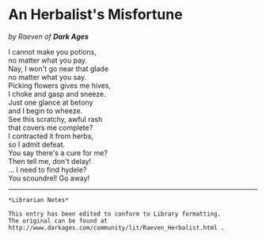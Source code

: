 # An Herbalist's Misfortune

_by Raeven of **Dark Ages**_

I cannot make you potions,  
no matter what you pay.  
Nay, I won't go near that glade  
no matter what you say.  
Picking flowers gives me hives,  
I choke and gasp and sneeze.  
Just one glance at betony  
and I begin to wheeze.  
See this scratchy, awful rash  
that covers me complete?  
I contracted it from herbs,  
so I admit defeat.  
You say there's a cure for me?  
Then tell me, don't delay!  
... I need to find hydele?  
You scoundrel! Go away!  


***

```
*Librarian Notes*

This entry has been edited to conform to Library formatting.
The original can be found at http://www.darkages.com/community/lit/Raeven_Herbalist.html .
```
